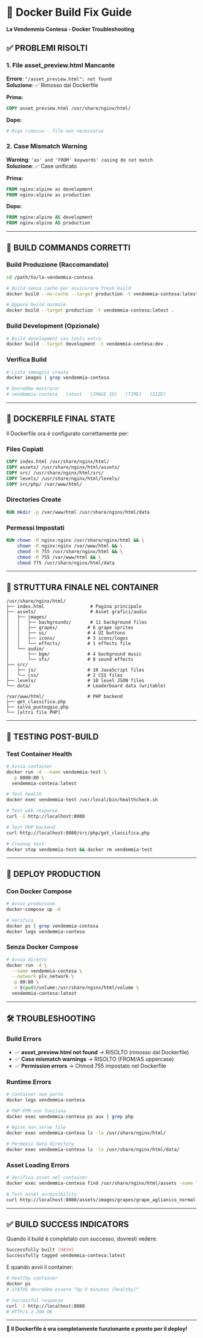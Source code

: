 # 🐋 Docker Build Fix Guide
**La Vendemmia Contesa - Docker Troubleshooting**

## ✅ **PROBLEMI RISOLTI**

### **1. File asset_preview.html Mancante**
**Errore**: `"/asset_preview.html": not found`  
**Soluzione**: ✅ Rimosso dal Dockerfile

**Prima:**
```dockerfile
COPY asset_preview.html /usr/share/nginx/html/
```

**Dopo:**
```dockerfile
# Riga rimossa - file non necessario
```

### **2. Case Mismatch Warning**
**Warning**: `'as' and 'FROM' keywords' casing do not match`  
**Soluzione**: ✅ Case unificato

**Prima:**
```dockerfile
FROM nginx:alpine as development
FROM nginx:alpine as production
```

**Dopo:**
```dockerfile
FROM nginx:alpine AS development
FROM nginx:alpine AS production
```

---

## 🚀 **BUILD COMMANDS CORRETTI**

### **Build Produzione (Raccomandato)**
```bash
cd /path/to/la-vendemmia-contesa

# Build senza cache per assicurare fresh build
docker build --no-cache --target production -t vendemmia-contesa:latest .

# Oppure build normale
docker build --target production -t vendemmia-contesa:latest .
```

### **Build Development (Opzionale)**
```bash
# Build development con tools extra
docker build --target development -t vendemmia-contesa:dev .
```

### **Verifica Build**
```bash
# Lista immagini create
docker images | grep vendemmia-contesa

# Dovrebbe mostrare:
# vendemmia-contesa   latest   [IMAGE_ID]   [TIME]   [SIZE]
```

---

## 🔧 **DOCKERFILE FINAL STATE**

Il Dockerfile ora è configurato correttamente per:

### **Files Copiati**
```dockerfile
COPY index.html /usr/share/nginx/html/
COPY assets/ /usr/share/nginx/html/assets/
COPY src/ /usr/share/nginx/html/src/
COPY levels/ /usr/share/nginx/html/levels/
COPY src/php/ /var/www/html/
```

### **Directories Create**
```dockerfile
RUN mkdir -p /var/www/html /usr/share/nginx/html/data
```

### **Permessi Impostati**
```dockerfile
RUN chown -R nginx:nginx /usr/share/nginx/html && \
    chown -R nginx:nginx /var/www/html && \
    chmod -R 755 /usr/share/nginx/html && \
    chmod -R 755 /var/www/html && \
    chmod 775 /usr/share/nginx/html/data
```

---

## 📁 **STRUTTURA FINALE NEL CONTAINER**

```
/usr/share/nginx/html/
├── index.html                 # Pagina principale
├── assets/                    # Asset grafici/audio
│   ├── images/
│   │   ├── backgrounds/       # 11 background files
│   │   ├── grapes/           # 6 grape sprites
│   │   ├── ui/               # 4 UI buttons
│   │   ├── icons/            # 3 icons/logos
│   │   └── effects/          # 1 effects file
│   └── audio/
│       ├── bgm/              # 4 background music
│       └── sfx/              # 8 sound effects
├── src/
│   ├── js/                   # 10 JavaScript files
│   └── css/                  # 2 CSS files
├── levels/                   # 10 level JSON files
└── data/                     # Leaderboard data (writable)

/var/www/html/                # PHP backend
├── get_classifica.php
├── salva_punteggio.php
└── [altri file PHP]
```

---

## 🧪 **TESTING POST-BUILD**

### **Test Container Health**
```bash
# Avvia container
docker run -d --name vendemmia-test \
  -p 8080:80 \
  vendemmia-contesa:latest

# Test health
docker exec vendemmia-test /usr/local/bin/healthcheck.sh

# Test web response
curl -I http://localhost:8080

# Test PHP backend
curl http://localhost:8080/src/php/get_classifica.php

# Cleanup test
docker stop vendemmia-test && docker rm vendemmia-test
```

---

## 🎯 **DEPLOY PRODUCTION**

### **Con Docker Compose**
```bash
# Avvio produzione
docker-compose up -d

# Verifica
docker ps | grep vendemmia-contesa
docker logs vendemmia-contesa
```

### **Senza Docker Compose**
```bash
# Avvio diretto
docker run -d \
  --name vendemmia-contesa \
  --network plv_network \
  -p 80:80 \
  -v $(pwd)/volume:/usr/share/nginx/html/volume \
  vendemmia-contesa:latest
```

---

## 🛠️ **TROUBLESHOOTING**

### **Build Errors**
- ✅ **asset_preview.html not found** → RISOLTO (rimosso dal Dockerfile)
- ✅ **Case mismatch warnings** → RISOLTO (FROM/AS uppercase)
- ✅ **Permission errors** → Chmod 755 impostato nel Dockerfile

### **Runtime Errors**
```bash
# Container non parte
docker logs vendemmia-contesa

# PHP-FPM non funziona
docker exec vendemmia-contesa ps aux | grep php

# Nginx non serve file
docker exec vendemmia-contesa ls -la /usr/share/nginx/html/

# Permessi data directory
docker exec vendemmia-contesa ls -la /usr/share/nginx/html/data/
```

### **Asset Loading Errors**
```bash
# Verifica asset nel container
docker exec vendemmia-contesa find /usr/share/nginx/html/assets -name "*.svg" | head -5

# Test asset accessibility
curl http://localhost:8080/assets/images/grapes/grape_aglianico_normal.svg
```

---

## ✅ **BUILD SUCCESS INDICATORS**

Quando il build è completato con successo, dovresti vedere:
```bash
Successfully built [HASH]
Successfully tagged vendemmia-contesa:latest
```

E quando avvii il container:
```bash
# Healthy container
docker ps
# STATUS dovrebbe essere "Up X minutes (healthy)"

# Successful response
curl -I http://localhost:8080
# HTTP/1.1 200 OK
```

---

**🎉 Il Dockerfile è ora completamente funzionante e pronto per il deploy!**

